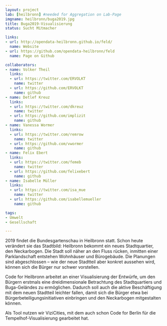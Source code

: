 ```yaml
---
layout: project
lab: [heilbronn] #needed for Aggregation on Lab-Page
imgname: heilbronn/buga2019.jpg
title: Buga2019-Visualisierung
status: Sucht Mitmacher

links:
- url: http://opendata-heilbronn.github.io/feld/
  name: Website
- url: https://github.com/opendata-heilbronn/feld
  name: Page on Github

collaborators:
- name: Volker Theil
  links:
  - url: https://twitter.com/ERVOLKT
    name: twitter
  - url: https://github.com/ERVOLKT
    name: github
- name: Detlef Kreuz
  links:
  - url: https://twitter.com/dkreuz
    name: twitter
  - url: https://github.com/implizit
    name: github
- name: Vanessa Wormer
  links:
  - url: https://twitter.com/remrow
    name: twitter
  - url: https://github.com/vwormer
    name: github
- name: Felix Ebert
  links:
  - url: https://twitter.com/femeb
    name: twitter
  - url: https://github.com/felixebert
    name: github
- name: Isabelle Müller
  links:
  - url: https://twitter.com/isa_mue
    name: twitter
  - url: https://github.com/isabellemueller
    name: github

tags:
- Umwelt
- Gesellschaft

---
```


2019 findet die Bundesgartenschau in Heilbronn
statt. Schon heute verändert sie das Stadtbild: Heilbronn bekommt ein neues
Stadtquartier, den Neckarbogen. Die Stadt soll näher an den Fluss rücken, inmitten
einer Parklandschaft entstehen Wohnhäuser und Bürogebäude. Die Planungen sind
abgeschlossen – wie der neue Stadtteil aber konkret aussehen wird, können sich
die Bürger nur schwer vorstellen.

Code for Heilbronn arbeitet an einer
Visualisierung der Entwürfe, um den Bürgern erstmals eine dreidimensionale
Betrachtung des Stadtquartiers und Buga-Geländes zu ermöglichen. Dadurch soll
auch die aktive Beschäftigung mit dem neuen Stadtteil leichter fallen, damit
sich die Bürger etwa bei Bürgerbeteiligungsinitiativen einbringen und den
Neckarbogen mitgestalten können.

Als Tool nutzen wir ViziCities, mit dem auch
schon Code for Berlin für die Tempelhof-Visualisierung gearbeitet hat.
